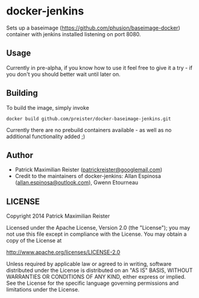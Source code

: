 # docker-jenkins

Sets up a baseimage (https://github.com/phusion/baseimage-docker)  container with jenkins installed listening on port 8080.

## Usage

Currently in pre-alpha, if you know how to use it feel free to give it a try - if you don't you should better wait until later on.

## Building

To build the image, simply invoke

    docker build github.com/preister/docker-baseimage-jenkins.git

Currently there are no prebuild containers available - as well as no additional functionality added ;) 

## Author

  * Patrick Maximilian Reister (<patrickreister@googlemail.com>)
  * Credit to the maintainers of docker-jenkins: Allan Espinosa (<allan.espinosa@outlook.com>), Gwenn Etourneau

## LICENSE

Copyright 2014 Patrick Maximilian Reister

Licensed under the Apache License, Version 2.0 (the "License");
you may not use this file except in compliance with the License.
You may obtain a copy of the License at

  http://www.apache.org/licenses/LICENSE-2.0

Unless required by applicable law or agreed to in writing, software
distributed under the License is distributed on an "AS IS" BASIS,
WITHOUT WARRANTIES OR CONDITIONS OF ANY KIND, either express or implied.
See the License for the specific language governing permissions and
limitations under the License.
